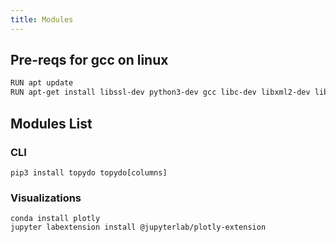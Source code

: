 ```yaml
---
title: Modules
---
```


## Pre-reqs for gcc on linux
```bash
RUN apt update
RUN apt-get install libssl-dev python3-dev gcc libc-dev libxml2-dev libxslt1-dev zlib1g-dev g++ -y
```

## Modules List
### CLI
`pip3 install topydo topydo[columns]`

### Visualizations
```
conda install plotly
jupyter labextension install @jupyterlab/plotly-extension
```
